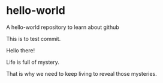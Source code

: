 # hello-world
A hello-world repository to learn about github

This is to test commit.

Hello there!

Life is full of mystery.

That is why we need to keep living to reveal those mysteries.
